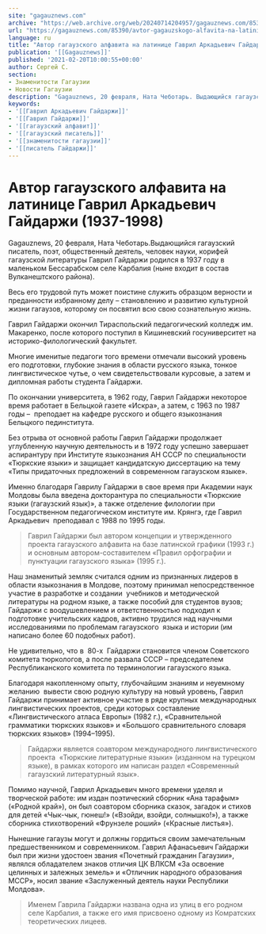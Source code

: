 ```yaml
---
site: "gagauznews.com"
archive: "https://web.archive.org/web/20240714204957/gagauznews.com/85390/avtor-gagauzskogo-alfavita-na-latinitse-gavril-arkadevich-gajdarzhi-1937-1998.html"
url: "https://gagauznews.com/85390/avtor-gagauzskogo-alfavita-na-latinitse-gavril-arkadevich-gajdarzhi-1937-1998.html"
language: ru
title: "Автор гагаузского алфавита на латинице Гаврил Аркадьевич Гайдаржи (1937-1998)"
publication: '[[Gagauznews]]'
published: '2021-02-20T10:00:55+00:00'
author: Сергей С.
section:
- Знаменитости Гагаузии
- Новости Гагаузии
description: "Gagauznews, 20 февраля, Ната Чеботарь. Выдающийся гагаузский писатель, поэт, общественный деятель, человек науки, корифей гагаузской литературы Гаврил Гайдаржи родился в 1937 году в маленьком Бессарабском селе Карбалия (ныне входит в состав Вулканештского района). Весь его трудовой путь может поистине служить образцом верности и преданности избранному делу – становлению и развитию культурной жизни гагаузов, которому он посвятил всю свою сознательную жизнь. Гаврил Гайдаржи окончил Тираспольский педагогический колледж им. Макаренко, после которого поступил в Кишиневский госуниверситет на историко-филологический факультет. Многие именитые педагоги того времени отмечали высокий уровень его подготовки, глубокие знания в области русского языка, тонкое лингвистическое чутье, о чем свидетельствовали курсовые, […]"
keywords:
- '[[Гаврил Аркадьевич Гайдаржи]]'
- '[[Гаврил Гайдаржи]]'
- '[[гагаузский алфавит]]'
- '[[гагаузский писатель]]'
- '[[знаменитости гагаузии]]'
- '[[писатель Гайдаржи]]'
---
```


# Автор гагаузского алфавита на латинице Гаврил Аркадьевич Гайдаржи (1937-1998)

Gagauznews, 20 февраля, Ната Чеботарь.Выдающийся гагаузский писатель, поэт, общественный деятель, человек науки, корифей гагаузской литературы Гаврил Гайдаржи родился в 1937 году в маленьком Бессарабском селе Карбалия (ныне входит в состав Вулканештского района).

Весь его трудовой путь может поистине служить образцом верности и преданности избранному делу – становлению и развитию культурной жизни гагаузов, которому он посвятил всю свою сознательную жизнь.

Гаврил Гайдаржи окончил Тираспольский педагогический колледж им. Макаренко, после которого поступил в Кишиневский госуниверситет на историко-филологический факультет.

Многие именитые педагоги того времени отмечали высокий уровень его подготовки, глубокие знания в области русского языка, тонкое лингвистическое чутье, о чем свидетельствовали курсовые, а затем и дипломная работы студента Гайдаржи.

По окончании университета, в 1962 году, Гаврил Гайдаржи некоторое время работает в Бельцкой газете «Искра», а затем, с 1963 по 1987 годы –  преподает на кафедре русского и общего языкознания Бельцкого пединститута.

Без отрыва от основной работы Гаврил Гайдаржи продолжает углубленную научную деятельность и в 1972 году успешно завершает аспирантуру при Институте языкознания АН СССР по специальности «Тюркские языки» и защищает кандидатскую диссертацию на тему «Типы придаточных предложений в современном гагаузском языке».

Именно благодаря Гаврилу Гайдаржи в свое время при Академии наук Молдовы была введена докторантура по специальности «Тюркские языки (гагаузский язык)», а также отделение филологии при Государственном педагогическом институте им. Крянгэ, где Гаврил Аркадьевич  преподавал с 1988 по 1995 годы.

> Гаврил Гайдаржи был автором концепции и утвержденного проекта гагаузского алфавита на базе латинской графики (1993 г.) и основным автором-составителем «Правил орфографии и пунктуации гагаузского языка» (1995 г.).

Наш знаменитый земляк считался одним из признанных лидеров в области языкознания в Молдове, поэтому принимал непосредственное участие в разработке и создании  учебников и методической литературы на родном языке, а также пособий для студентов вузов; Гайдаржи с воодушевлением и ответственностью подходил к подготовке учительских кадров, активно трудился над научными исследованиями по проблемам гагаузского  языка и истории (им написано более 60 подобных работ).

Не удивительно, что в  80-х  Гайдаржи становится членом Советского комитета тюркологов, а после развала СССР – председателем Республиканского комитета по терминологии гагаузского языка.

Благодаря накопленному опыту, глубочайшим знаниям и неуемному желанию  вывести свою родную культуру на новый уровень, Гаврил Гайдаржи принимает активное участие в ряде крупных международных лингвистических проектов, среди которых составление «Лингвистического атласа Европы» (1982 г.), «Сравнительной грамматики тюркских языков» и «Большого сравнительного словаря тюркских языков» (1994–1995).

> Гайдаржи является соавтором международного лингвистического проекта  «Тюркские литературные языки» (изданном на турецком языке), в рамках которого им написан раздел «Современный гагаузский литературный язык».

Помимо научной, Гаврил Аркадьевич много времени уделял и творческой работе: им издан поэтический сборник «Ана тарафым» («Родной край»), он был соавтором сборника сказок, загадок и стихов для детей «Чык-чык, гюнеш!» («Взойди, взойди, солнышко!»), а также сборника стихотворений «Фрунзеле роший» («Красные листья»).

Нынешние гагаузы могут и должны гордиться своим замечательным предшественником и современником. Гаврил Афанасьевич Гайдаржи был при жизни удостоен звания «Почетный гражданин Гагаузии», являлся обладателем знаков отличия ЦК ВЛКСМ «За освоение целинных и залежных земель» и «Отличник народного образования МССР», носил звание «Заслуженный деятель науки Республики Молдова».

> Именем Гаврила Гайдаржи названа одна из улиц в его родном селе Карбалия, а также его имя присвоено одному из Комратских теоретических лицеев.